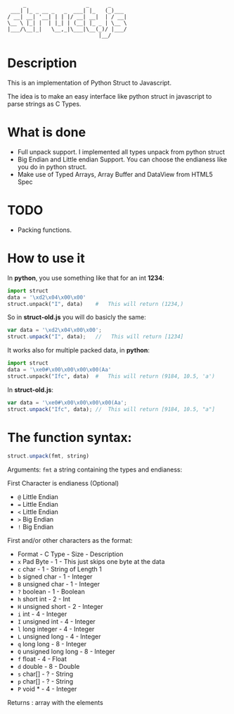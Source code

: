          _                   _      _     
     ___| |_ _ __ _   _  ___| |_   (_)___ 
    / __| __| '__| | | |/ __| __|  | / __|
    \__ \ |_| |  | |_| | (__| |_ _ | \__ \
    |___/\__|_|   \__,_|\___|\__(_)/ |___/
                                 |__/     
Description
========

This is an implementation of Python Struct to Javascript.

The idea is to make an easy interface like python struct in javascript to parse strings as C Types.

What is done
========
*   Full unpack support. I implemented all types unpack from python struct
*   Big Endian and Little endian Support. You can choose the endianess like you do in python struct.
*   Make use of Typed Arrays, Array Buffer and DataView from HTML5 Spec

TODO
=======
*   Packing functions. 

How to use it
=======

In **python**, you use something like that for an int **1234**:

```python
import struct
data = '\xd2\x04\x00\x00'
struct.unpack("I", data)    #   This will return (1234,)
```
So in **struct-old.js** you will do basicly the same:
```javascript
var data = '\xd2\x04\x00\x00';
struct.unpack("I", data);   //   This will return [1234]
```

It works also for multiple packed data, in **python**:
```python
import struct
data = '\xe0#\x00\x00\x00\x00(Aa'
struct.unpack("Ifc", data)  #   This will return (9184, 10.5, 'a')
```

In **struct-old.js**:
```javascript
var data = '\xe0#\x00\x00\x00\x00(Aa';
struct.unpack("Ifc", data); //  This will return [9184, 10.5, "a"]
```

The function syntax:
=======

```javascript
struct.unpack(fmt, string)
```

Arguments: `fmt` a string containing the types and endianess:

First Character is endianess (Optional)
*   `@`	    Little Endian
*   `=`	    Little Endian
*   `<`	    Little Endian
*   `>`	    Big Endian
*   `!`	    Big Endian

First and/or other characters as the format:

*   Format - C Type - Size  -  Description
*   `x`	Pad Byte            -   1   -   This just skips one byte at the data
*   `c`	char                -	1   -   String of Length 1 
*   `b`	signed char	        -   1   -   Integer
*   `B`	unsigned char	    -   1   -   Integer
*   `?`	boolean             -   1   -   Boolean
*   `h`	short int           -   2   -   Int
*   `H`	unsigned short	    -   2   -   Integer
*   `i`	int	                -   4   -   Integer
*   `I`	unsigned int	    -   4   -   Integer
*   `l`	long	integer	    -   4	-   Integer
*   `L`	unsigned long	    -   4   -   Integer
*   `q`	long long           -   8   -   Integer
*   `Q`	unsigned long long	-   8   -   Integer
*   `f`	float	            -   4   -   Float
*   `d`	double	            -   8   -   Double
*   `s`	char[]	            -   ?   -   String 
*   `p`	char[]	            -   ?   -   String
*   `P`	void *              -   4   -   Integer

Returns : array with the elements
